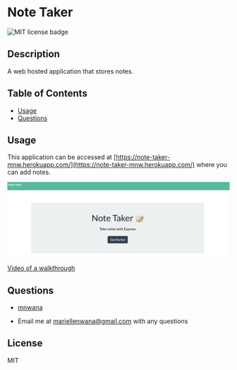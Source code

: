 
# Note Taker

 
 ![MIT license badge](https://img.shields.io/badge/license-mit-blue)

## Description 
 A web hosted application that stores notes. 

## Table of Contents
 - [Usage](#usage)
 - [Questions](#questions)

## Usage 
 This application can be accessed at [https://note-taker-mnw.herokuapp.com/](https://note-taker-mnw.herokuapp.com/) where you can add notes.
 
 ![screen shot of README Generator](/assets/images/screenshot.png) 
 
  [Video of a walkthrough](/assets/videos/README_Gen_Demo.mov) 

## Questions 
 - [mnwana](https://github.com/mnwana) 

 - Email me at [mariellenwana@gmail.com](mailto:mariellenwana@gmail.com) with any questions

## License 
 MIT
